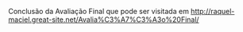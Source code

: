 Conclusão da Avaliação Final que pode ser visitada em http://raquel-maciel.great-site.net/Avalia%C3%A7%C3%A3o%20Final/
